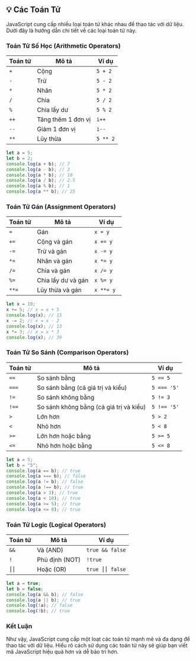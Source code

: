 ## 💡 Các Toán Tử

JavaScript cung cấp nhiều loại toán tử khác nhau để thao tác với dữ liệu. Dưới đây là hướng dẫn chi tiết về các loại toán tử này.

### Toán Tử Số Học (Arithmetic Operators)

| Toán tử | Mô tả              | Ví dụ    |
| ------- | ------------------ | -------- |
| `+`     | Cộng               | `5 + 2`  |
| `-`     | Trừ                | `5 - 2`  |
| `*`     | Nhân               | `5 * 2`  |
| `/`     | Chia               | `5 / 2`  |
| `%`     | Chia lấy dư        | `5 % 2`  |
| `++`    | Tăng thêm 1 đơn vị | `i++`    |
| `--`    | Giảm 1 đơn vị      | `i--`    |
| `**`    | Lũy thừa           | `5 ** 2` |

```javascript
let a = 5;
let b = 2;
console.log(a + b); // 7
console.log(a - b); // 3
console.log(a * b); // 10
console.log(a / b); // 2.5
console.log(a % b); // 1
console.log(a ** b); // 25
```

### Toán Tử Gán (Assignment Operators)

| Toán tử | Mô tả              | Ví dụ      |
| ------- | ------------------ | ---------- |
| `=`     | Gán                | `x = y `   |
| `+=`    | Cộng và gán        | `x += y `  |
| `-=`    | Trừ và gán         | `x -= y `  |
| `*=`    | Nhân và gán        | `x *= y `  |
| `/=`    | Chia và gán        | `x /= y `  |
| `%=`    | Chia lấy dư và gán | `x %= y `  |
| `**=`   | Lũy thừa và gán    | `x **= y ` |

```javascript
let x = 10;
x += 5; // x = x + 5
console.log(x); // 15
x -= 2; // x = x - 2
console.log(x); // 13
x *= 3; // x = x * 3
console.log(x); // 39
```

### Toán Tử So Sánh (Comparison Operators)

| Toán tử | Mô tả                                   | Ví dụ       |
| ------- | --------------------------------------- | ----------- |
| `==`    | So sánh bằng                            | `5 == 5`    |
| `===`   | So sánh bằng (cả giá trị và kiểu)       | `5 === '5'` |
| `!=`    | So sánh không bằng                      | `5 != 3`    |
| `!==`   | So sánh không bằng (cả giá trị và kiểu) | `5 !== '5'` |
| `>`     | Lớn hơn                                 | `5 > 2`     |
| `<`     | Nhỏ hơn                                 | `5 < 8 `    |
| `>=`    | Lớn hơn hoặc bằng                       | `5 >= 5`    |
| `<=`    | Nhỏ hơn hoặc bằng                       | `5 <= 8`    |

```javascript
let a = 5;
let b = "5";
console.log(a == b); // true
console.log(a === b); // false
console.log(a != b); // false
console.log(a !== b); // true
console.log(a > 3); // true
console.log(a < 10); // true
console.log(a >= 5); // true
console.log(a <= 8); // true
```

### Toán Tử Logic (Logical Operators)

| Toán tử | Mô tả          | Ví dụ           |
| ------- | -------------- | --------------- |
| `&&`    | Và (AND)       | `true && false` |
| `!`     | Phủ định (NOT) | `!true`         |
| `⎮⎮`    | Hoặc (OR)      | `true ⎮⎮ false` |

```javascript
let a = true;
let b = false;
console.log(a && b); // false
console.log(a || b); // true
console.log(!a); // false
console.log(!b); // true
```

### Kết Luận

Như vậy, JavaScript cung cấp một loạt các toán tử mạnh mẽ và đa dạng để thao tác với dữ liệu. Hiểu rõ cách sử dụng các toán tử này sẽ giúp bạn viết mã JavaScript hiệu quả hơn và dễ bảo trì hơn.
